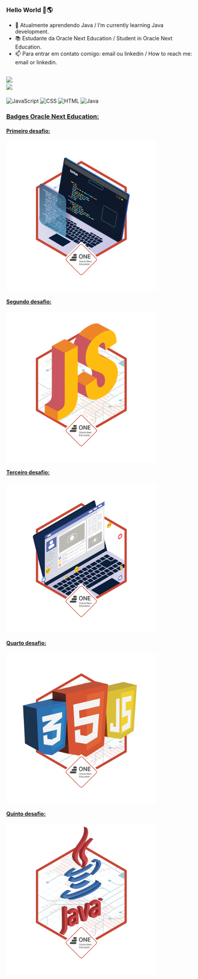 ### Hello World 👋🌎

- 🌱 Atualmente aprendendo Java / I’m currently learning Java development.
- 📚 Estudante da Oracle Next Education / Student in Oracle Next Education.
- 📫 Para entrar em contato comigo: email ou linkedin / How to reach me: email or linkedin.

##

<div>
  <a href="https://www.linkedin.com/in/menezesguilherme/">
  <img height = "160em" src="https://github-readme-stats.vercel.app/api?username=guipmenezes&show-icons=true&theme=dark&include_all_commits=true&count_private=true"/>
  <br>
  <img height = "160em" src="https://github-readme-stats.vercel.app/api/top-langs/?username=guipmenezes&layout=compact&langs_count=16&theme=dark"/>
</div>   
  
<div style="display: inline-block"><br>
  <img align="center" alt="JavaScript" heigth="30" width="40" src="https://cdn.jsdelivr.net/gh/devicons/devicon/icons/javascript/javascript-original.svg"/>
  <img align="center" alt="CSS" heigth="50" width="50" src="https://cdn.jsdelivr.net/gh/devicons/devicon/icons/css3/css3-original-wordmark.svg"/>
  <img align="center" alt="HTML" heigth="50" width="50" src="https://cdn.jsdelivr.net/gh/devicons/devicon/icons/html5/html5-original-wordmark.svg"/>
  <img align="center" alt="Java" height="50" width="50" src="https://cdn.jsdelivr.net/gh/devicons/devicon/icons/java/java-original-wordmark.svg" />
  </div>
  
### Badges Oracle Next Education:
  
#### Primeiro desafio:
<img height="400em" width="400em" align="center" src="badge-sprint1.png"/>
 
#### Segundo desafio:
<img height="400em" width="400em" align="center" src="badge-sprint2.png"/>

#### Terceiro desafio:
<img heigth="400em" width="400em" align="center" src="badge-sprint-frontend.png"/>

#### Quarto desafio:
<img heigth="400em" width="400em" align="center" src="badge-sprint-ecommerce-alurageek.png"/>

#### Quinto desafio:
<img heigth="400em" width="400em" align="center" src="badge-java-sprint-1.png"/>
